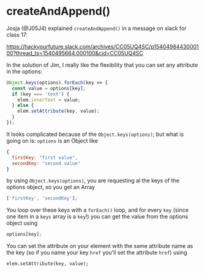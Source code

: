 # createAndAppend()

Josja (@J05J4) explained `createAndAppend()` in a message on slack for class 17:

https://hackyourfuture.slack.com/archives/CC05UQ4SC/p1540498443000100?thread_ts=1540495664.000100&cid=CC05UQ4SC

In the solution of Jim, I really like the flexibility that you can set any attribute in the options:

```js
Object.keys(options).forEach(key => {
  const value = options[key];
  if (key === 'text') {
    elem.innerText = value;
  } else {
    elem.setAttribute(key, value);
  }
});
```

It looks complicated because of the `Object.keys(options)`; but what is going on is:
`options` is an Object like

```js
{
  firstKey: "first value",
  secondKey: "second value"
}
```

by using `Object.keys(options)`, you are requesting al the keys of the options object, so you get an Array

```js
['firstKey', 'secondKey'];
```

You loop over these keys with a `forEach()` loop, and for every `key` (since one item in a `keys` array is a `key`!) you can get the value from the options object using

```js
options[key];
```

You can set the attribute on your element with the same attribute name as the key (so if you name your key `href` you'll set the attribute `href`) using

```
elem.setAttribute(key, value);
```
